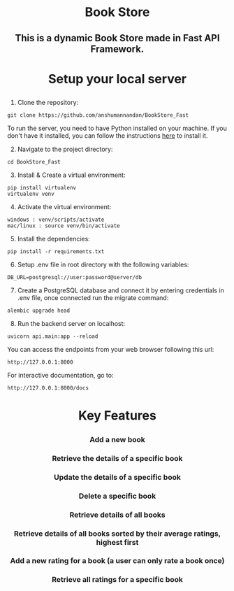 # <p align = "center"> Book Store </p>

## <p align = "center"> This is a dynamic Book Store made in Fast API Framework. </p>

# <p align = "center"> Setup your local server </p>

1. Clone the repository:

```CMD
git clone https://github.com/anshumannandan/BookStore_Fast
```

To run the server, you need to have Python installed on your machine. If you don't have it installed, you can follow the instructions [here](https://www.geeksforgeeks.org/download-and-install-python-3-latest-version/) to install it.

2. Navigate to the project directory: 

```CMD
cd BookStore_Fast
```

3. Install & Create a virtual environment:

```CMD
pip install virtualenv
virtualenv venv
```

4. Activate the virtual environment:
```CMD
windows : venv/scripts/activate
mac/linux : source venv/bin/activate
```

5. Install the dependencies: 

```CMD
pip install -r requirements.txt
```

6. Setup .env file in root directory with the following variables:
```
DB_URL=postgresql://user:password@server/db
```

7. Create a PostgreSQL database and connect it by entering credentials in .env file, once connected run the migrate command:
```CMD
alembic upgrade head
```

8. Run the backend server on localhost:

```CMD
uvicorn api.main:app --reload
```

You can access the endpoints from your web browser following this url:
```url
http://127.0.0.1:8000
```

For interactive documentation, go to:
```url
http://127.0.0.1:8000/docs
```


# <p align = "center"> Key Features </p>

### <p align = "center"> Add a new book </p>
### <p align = "center"> Retrieve the details of a specific book </p>
### <p align = "center"> Update the details of a specific book </p>
### <p align = "center"> Delete a specific book </p>
### <p align = "center"> Retrieve details of all books </p>
### <p align = "center"> Retrieve details of all books sorted by their average ratings, highest first </p>
### <p align = "center"> Add a new rating for a book (a user can only rate a book once) </p>
### <p align = "center"> Retrieve all ratings for a specific book </p>